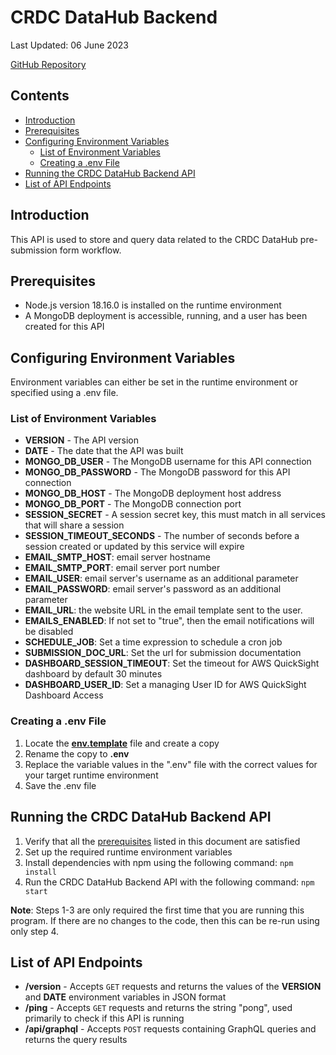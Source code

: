 # CRDC DataHub Backend

Last Updated: 06 June 2023

[GitHub Repository](https://github.com/CBIIT/crdc-datahub-backend)  

## Contents

 - [Introduction](#introduction)
 - [Prerequisites](#prerequisites)
 - [Configuring Environment Variables](#configuring-environment-variables)
   - [List of Environment Variables](#list-of-environment-variables)
   - [Creating a .env File](#creating-a-env-file)
 - [Running the CRDC DataHub Backend API](#running-the-crdc-datahub-backend-api)
 - [List of API Endpoints](#list-of-api-endpoints)

## Introduction

This API is used to store and query data related to the CRDC DataHub pre-submission form workflow.

## Prerequisites

 - Node.js version 18.16.0 is installed on the runtime environment
 - A MongoDB deployment is accessible, running, and a user has been created for this API

## Configuring Environment Variables

Environment variables can either be set in the runtime environment or specified using a .env file.

### List of Environment Variables

 - **VERSION** - The API version
 - **DATE** - The date that the API was built
 - **MONGO_DB_USER** - The MongoDB username for this API connection
 - **MONGO_DB_PASSWORD** - The MongoDB password for this API connection
 - **MONGO_DB_HOST** - The MongoDB deployment host address
 - **MONGO_DB_PORT** - The MongoDB connection port
 - **SESSION_SECRET** - A session secret key, this must match in all services that will share a session
 - **SESSION_TIMEOUT_SECONDS** - The number of seconds before a session created or updated by this service will expire
 - **EMAIL_SMTP_HOST**: email server hostname
 - **EMAIL_SMTP_PORT**: email server port number
 - **EMAIL_USER**: email server's username as an additional parameter
 - **EMAIL_PASSWORD**: email server's password as an additional parameter
 - **EMAIL_URL**: the website URL in the email template sent to the user.
 - **EMAILS_ENABLED**: If not set to "true", then the email notifications will be disabled
 - **SCHEDULE_JOB**: Set a time expression to schedule a cron job
 - **SUBMISSION_DOC_URL**: Set the url for submission documentation
 - **DASHBOARD_SESSION_TIMEOUT**: Set the timeout for AWS QuickSight dashboard by default 30 minutes
 - **DASHBOARD_USER_ID**: Set a managing User ID for AWS QuickSight Dashboard Access
### Creating a .env File

1. Locate the [**env.template**](./env.template) file and create a copy
2. Rename the copy to **.env**
3. Replace the variable values in the ".env" file with the correct values for your target runtime environment
4. Save the .env file

## Running the CRDC DataHub Backend API

1. Verify that all the [prerequisites](#prerequisites) listed in this document are satisfied
2. Set up the required runtime environment variables
3. Install dependencies with npm using the following command: ```npm install```
4. Run the CRDC DataHub Backend API with the following command: ```npm start```

**Note**: Steps 1-3 are only required the first time that you are running this program. If there are no changes to the code, then this can be re-run using only step 4.

## List of API Endpoints

 - **/version** - Accepts ```GET``` requests and returns the values of the **VERSION** and **DATE** environment variables in JSON format
 - **/ping** - Accepts ```GET``` requests and returns the string "pong", used primarily to check if this API is running
 - **/api/graphql** - Accepts ```POST``` requests containing GraphQL queries and returns the query results

